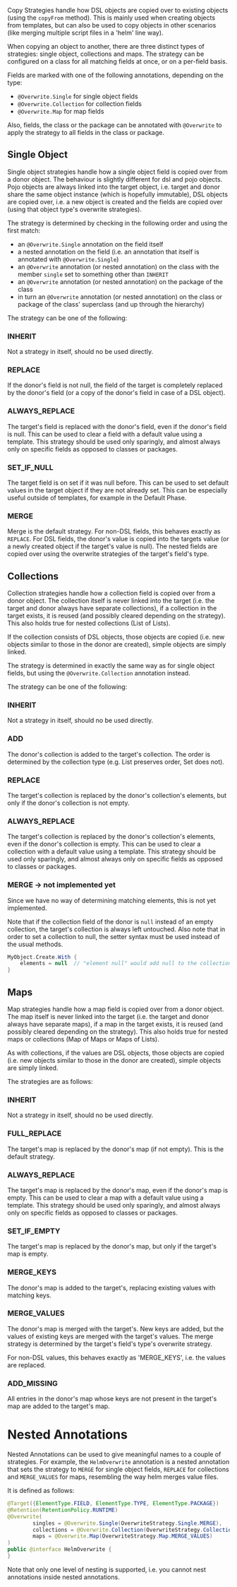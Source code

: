 Copy Strategies handle how DSL objects are copied over to existing objects (using the `copyFrom` method). This is mainly used when creating objects from templates, but can also be used to copy objects in other scenarios (like merging multiple script files in a 'helm' line way).

When copying an object to another, there are three distinct types of strategies: single object, collections and maps. The strategy can
be configured on a class for all matching fields at once, or on a per-field basis.

Fields are marked with one of the following annotations, depending on the type:

- `@Overwrite.Single` for single object fields
- `@Overwrite.Collection` for collection fields
- `@Overwrite.Map` for map fields

Also, fields, the class or the package can be annotated with `@Overwrite` to apply the strategy to all fields in the class or package.

## Single Object

Single object strategies handle how a single object field is copied over from a donor object. The behaviour is slightly different for dsl and pojo objects. Pojo objects are always linked into the target object, i.e. target and donor share the same object instance (which is
hopefully immutable), DSL objects are copied over, i.e. a new object is created and the fields are copied over (using that object type's overwrite strategies).

The strategy is determined by checking in the following order and using the first match:

- an `@Overwrite.Single` annotation on the field itself
- a nested annotation on the field (i.e. an annotation that itself is annotated with `@Overwrite.Single`)
- an `@Overwrite` annotation (or nested annotation) on the class with the member `single` set to something other than `INHERIT`
- an `@Overwrite` annotation (or nested annotation) on the package of the class 
- in turn an `@Overwrite` annotation (or nested annotation) on the class or package of the class' superclass (and up through the hierarchy)

The strategy can be one of the following:

### INHERIT

Not a strategy in itself, should no be used directly.

### REPLACE

If the donor's field is not null, the field of the target is completely replaced by the donor's field (or a copy of the 
donor's field in case of a DSL object).

### ALWAYS_REPLACE

The target's field is replaced with the donor's field, even if the donor's field is null. This can be used to clear a field with a default value using a template. This strategy should be used only sparingly, and almost always only on specific fields as opposed to classes or packages.

### SET_IF_NULL

The target field is on set if it was null before. This can be used to set default values in the target object if they are not already set. This can be especially useful outside of templates, for example in the Default Phase.

### MERGE

Merge is the default strategy. For non-DSL fields, this behaves exactly as `REPLACE`. For DSL fields, the donor's value is copied into the targets value (or a newly created object if the target's value is null). The nested fields are copied over using the overwrite strategies of the target's field's type.

## Collections

Collection strategies handle how a collection field is copied over from a donor object. The collection itself is never linked into the target (i.e. the target and donor always have separate collections), if a collection in the target exists, it is reused (and possibly cleared depending on the strategy). This also holds true for nested collections (List of Lists).

If the collection consists of DSL objects, those objects are copied (i.e. new objects similar to those in the donor are created), simple objects are simply linked. 

The strategy is determined in exactly the same way as for single object fields, but using the `@Overwrite.Collection` annotation instead.

The strategy can be one of the following:

### INHERIT

Not a strategy in itself, should no be used directly.

### ADD

The donor's collection is added to the target's collection. The order is determined by the collection type (e.g. List preserves order, Set does not).

### REPLACE

The target's collection is replaced by the donor's collection's elements, but only if the donor's collection is not empty.

### ALWAYS_REPLACE

The target's collection is replaced by the donor's collection's elements, even if the donor's collection is empty. This can be used to clear a collection with a default value using a template. This strategy should be used only sparingly, and almost always only on specific fields as opposed to classes or packages.

### MERGE -> not implemented yet

Since we have no way of determining matching elements, this is not yet implemented.

Note that if the collection field of the donor is `null` instead of an empty collection, the target's collection is always left untouched. Also note that in order to set a collection to null, the setter syntax must be used instead of the usual methods.

```groovy
MyObject.Create.With {
    elements = null  // "element null" would add null to the collection 
}
```

## Maps

Map strategies handle how a map field is copied over from a donor object. The map itself is never linked into the target (i.e. the target and donor always have separate maps), if a map in the target exists, it is reused (and possibly cleared depending on the strategy). This also holds true for nested maps or collections (Map of Maps or Maps of Lists).

As with collections, if the values are DSL objects, those objects are copied (i.e. new objects similar to those in the donor are created), simple objects are simply linked.

The strategies are as follows:

### INHERIT

Not a strategy in itself, should no be used directly.

### FULL_REPLACE

The target's map is replaced by the donor's map (if not empty). This is the default strategy.

### ALWAYS_REPLACE

The target's map is replaced by the donor's map, even if the donor's map is empty. This can be used to clear a map with a default value using a template. This strategy should be used only sparingly, and almost always only on specific fields as opposed to classes or packages.

### SET_IF_EMPTY

The target's map is replaced by the donor's map, but only if the target's map is empty.

### MERGE_KEYS

The donor's map is added to the target's, replacing existing values with matching keys. 

### MERGE_VALUES

The donor's map is merged with the target's. New keys are added, but the values of existing keys are merged with the target's values. The merge strategy is determined by the target's field's type's overwrite strategy.

For non-DSL values, this behaves exactly as 'MERGE_KEYS', i.e. the values are replaced.

### ADD_MISSING

All entries in the donor's map whose keys are not present in the target's map are added to the target's map.

# Nested Annotations

Nested Annotations can be used to give meaningful names to a couple of strategies. For example, the `HelmOverwrite` annotation is a nested annotation that sets the strategy to `MERGE` for single object fields, `REPLACE` for collections and `MERGE_VALUES` for maps, resembling the way helm merges value files.

It is defined as follows:

```java
@Target({ElementType.FIELD, ElementType.TYPE, ElementType.PACKAGE})
@Retention(RetentionPolicy.RUNTIME)
@Overwrite(
        singles = @Overwrite.Single(OverwriteStrategy.Single.MERGE),
        collections = @Overwrite.Collection(OverwriteStrategy.Collection.ALWAYS_REPLACE),
        maps = @Overwrite.Map(OverwriteStrategy.Map.MERGE_VALUES)
)
public @interface HelmOverwrite {
}
```

Note that only one level of nesting is supported, i.e. you cannot nest annotations inside nested annotations.